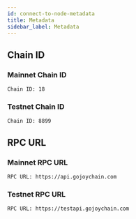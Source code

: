 ```yaml
---
id: connect-to-node-metadata
title: Metadata
sidebar_label: Metadata
---
```


## Chain ID

### Mainnet Chain ID

```text
Chain ID: 18
```

### Testnet  Chain ID

```text
Chain ID: 8899
```

## RPC URL

### Mainnet RPC URL

```text
RPC URL: https://api.gojoychain.com
```

### Testnet RPC URL

```text
RPC URL: https://testapi.gojoychain.com
```
